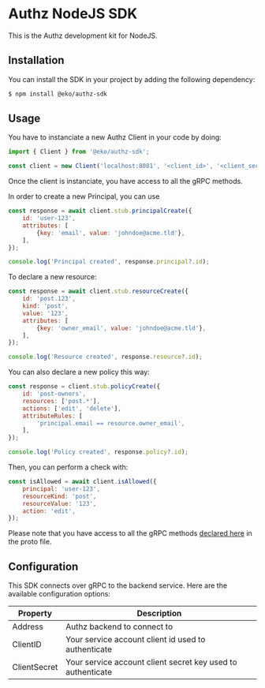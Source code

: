 # Authz NodeJS SDK

This is the Authz development kit for NodeJS.

## Installation

You can install the SDK in your project by adding the following dependency:

```bash
$ npm install @eko/authz-sdk
```

## Usage

You have to instanciate a new Authz Client in your code by doing:

```js
import { Client } from '@eko/authz-sdk';

const client = new Client('localhost:8081', '<client_id>', '<client_secret>');
```

Once the client is instanciate, you have access to all the gRPC methods.

In order to create a new Principal, you can use

```js
const response = await client.stub.principalCreate({
    id: 'user-123',
    attributes: [
        {key: 'email', value: 'johndoe@acme.tld'},
    ],
});

console.log('Principal created', response.principal?.id);
```

To declare a new resource:

```js
const response = await client.stub.resourceCreate({
    id: 'post.123',
    kind: 'post',
    value: '123',
    attributes: [
        {key: 'owner_email', value: 'johndoe@acme.tld'},
    ],
});

console.log('Resource created', response.resource?.id);
```

You can also declare a new policy this way:

```js
const response = client.stub.policyCreate({
    id: 'post-owners',
    resources: ['post.*'],
    actions: ['edit', 'delete'],
    attributeRules: [
        'principal.email == resource.owner_email',
    ],
});

console.log('Policy created', response.policy?.id);
```

Then, you can perform a check with:

```js
const isAllowed = await client.isAllowed({
    principal: 'user-123',
    resourceKind: 'post',
    resourceValue: '123',
    action: 'edit',
});
```

Please note that you have access to all the gRPC methods [declared here](https://github.com/eko/authz/blob/master/backend/api/proto/api.proto) in the proto file.

## Configuration

This SDK connects over gRPC to the backend service. Here are the available configuration options:

| Property | Description |
| -------- | ----------- |
| Address | Authz backend to connect to |
| ClientID | Your service account client id used to authenticate |
| ClientSecret | Your service account client secret key used to authenticate |
